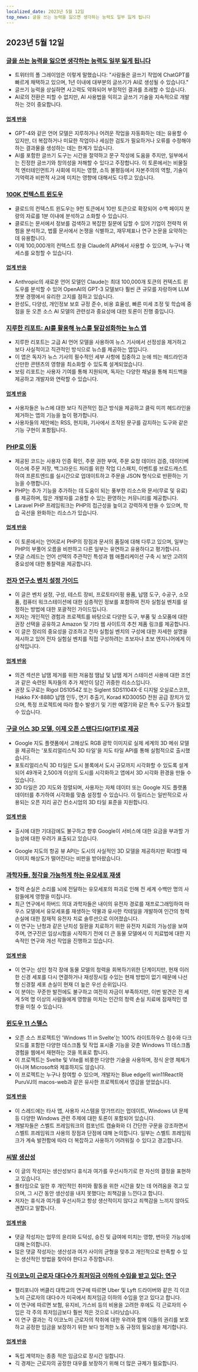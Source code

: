 ```yaml
---
localized_date: 2023년 5월 12일
top_news: 글을 쓰는 능력을 잃으면 생각하는 능력도 일부 잃게 됩니다
---
```


## 2023년 5월 12일

### [글을 쓰는 능력을 잃으면 생각하는 능력도 일부 잃게 됩니다](https://twitter.com/paulg/status/1655925905527537666)

- 트위터의 폴 그레이엄은 이렇게 말했습니다: "사람들은 글쓰기 작업에 ChatGPT를 빠르게 채택하고 있으며, 1년 이내에 대부분의 글쓰기가 AI로 생성될 수 있습니다."
- 글쓰기 능력을 상실하면 사고력도 약화되어 부정적인 결과를 초래할 수 있습니다.
- AI로의 전환은 피할 수 없지만, AI 사용법을 익히고 글쓰기 기술을 지속적으로 개발하는 것이 중요합니다.

#### [업계 반응](http://news.ycombinator.com/item?id=35896190)

- GPT-4와 같은 언어 모델은 지루하거나 어려운 작업을 자동화하는 데는 유용할 수 있지만, 더 복잡하거나 미묘한 작업이나 세심한 검토가 필요하거나 오류를 수정해야 하는 결과물을 생성하는 데는 한계가 있습니다.
- AI를 포함한 글쓰기 도구는 시간을 절약하고 문구 작성에 도움을 주지만, 일부에서는 진정한 글쓰기와 창의성을 저해할 수 있다고 주장합니다. 이 토론에서는 비물질적 엔터테인먼트가 사회에 미치는 영향, 소득 불평등에서 자본주의의 역할, 기술이 기억력과 비판적 사고에 미치는 영향에 대해서도 다루고 있습니다.

### [100K 컨텍스트 윈도우](https://www.anthropic.com/index/100k-context-windows)

- 클로드의 컨텍스트 윈도우는 9천 토큰에서 10만 토큰으로 확장되어 수백 페이지 분량의 자료를 1분 이내에 분석하고 소화할 수 있습니다.
- 클로드는 문서에서 정보를 검색하고 복잡한 질문에 답할 수 있어 기업이 전략적 위험을 분석하고, 법률 문서에서 논쟁을 식별하고, 재무제표나 연구 논문을 요약하는 데 유용합니다.
- 이제 100,000개의 컨텍스트 창을 Claude의 API에서 사용할 수 있으며, 누구나 액세스를 요청할 수 있습니다.

#### [업계 반응](http://news.ycombinator.com/item?id=35904773)

- Anthropic의 새로운 언어 모델인 Claude는 최대 100,000개 토큰의 컨텍스트 윈도우를 분석할 수 있어 OpenAI의 GPT-3 모델보다 훨씬 큰 규모를 자랑하며 LLM 챗봇 경쟁에서 유리한 고지를 점하고 있습니다.
- 완성도, 다양성, 개인정보 보호 규정 준수, 비용 효율성, 빠른 미세 조정 및 학습에 중점을 둔 오픈 소스 AI 모델의 관련성과 중요성에 대한 토론이 진행 중입니다.

### [지루한 리포트: AI를 활용해 뉴스를 탈감성화하는 뉴스 앱](https://www.boringreport.org/)

- 지루한 리포트는 고급 AI 언어 모델을 사용하여 뉴스 기사에서 선정성을 제거하고 보다 사실적이고 직관적인 방식으로 뉴스를 제공하는 앱입니다.
- 이 앱은 독자가 뉴스 기사의 필수적인 세부 사항에 집중하고 눈에 띄는 헤드라인과 산만한 콘텐츠의 영향을 최소화할 수 있도록 설계되었습니다.
- 보링 리포트는 사용자 기여를 통해 지원되며, 독자는 다양한 채널을 통해 피드백을 제공하고 개발자와 연락할 수 있습니다.

#### [업계 반응](http://news.ycombinator.com/item?id=35905437)

- 사용자들은 뉴스에 대한 보다 직관적인 접근 방식을 제공하고 클릭 미끼 헤드라인을 제거하는 앱의 기능을 높이 평가합니다.
- 사용자들의 제안에는 RSS, 현지화, 기사에서 조작된 문구를 감지하는 도구와 같은 기능 구현이 포함됩니다.

### [PHP로 이동](https://gowithphp.com/)

- 제공된 코드는 사용자 인증 확인, 주문 권한 부여, 주문 요청 데이터 검증, 데이터베이스에 주문 저장, 백그라운드 처리를 위한 작업 디스패치, 이벤트를 브로드캐스트하여 프론트엔드를 실시간으로 업데이트하고 주문을 JSON 형식으로 반환하는 기능을 수행합니다.
- PHP는 추가 기능을 추가하는 데 도움이 되는 풍부한 리소스와 문서(무료 및 유료)를 제공하며, 많은 개발자를 고용할 수 있는 환영하는 커뮤니티를 제공합니다.
- Laravel PHP 프레임워크는 PHP의 접근성을 높이고 강력하게 만들 수 있으며, 학습 곡선을 완화하는 리소스가 있습니다.

#### [업계 반응](http://news.ycombinator.com/item?id=35896954)

- 이 토론에서는 언어로서 PHP의 장점과 문서의 품질에 대해 다루고 있으며, 일부는 PHP의 부풀어 오름을 비판하고 다른 일부는 유연하고 유용하다고 평가합니다.
- 댓글 스레드는 언어 선택의 주관적인 특성과 웹 애플리케이션 구축 시 보안 고려의 중요성에 대한 통찰력을 제공합니다.

### [전자 연구소 벤치 설정 가이드](https://badar.tech/2023/04/30/electronics-lab-bench-setup-guide/)

- 이 글은 벤치 설정, 구성, 테스트 장비, 프로토타이핑 용품, 납땜 도구, 수공구, 소모품, 컴퓨터 워크스테이션에 대한 심층적인 정보를 포함하여 전자 실험실 벤치를 설정하는 방법에 대한 포괄적인 가이드입니다.
- 저자는 개인적인 경험과 프로젝트를 바탕으로 다양한 도구, 부품 및 소모품에 대한 권장 선택을 공유하고 Amazon 및 기타 웹 사이트의 추천 제품 링크를 제공합니다.
- 이 글은 정리의 중요성을 강조하고 전자 실험실 벤치의 구성에 대한 자세한 설명을 제시하고 있어 전자 실험실 벤치를 직접 구성하려는 초보자나 초보 엔지니어에게 이상적입니다.

#### [업계 반응](http://news.ycombinator.com/item?id=35903294)

- 의견 섹션은 납땜 제거를 위한 저융점 땜납 및 납땜 제거 스테이션 사용에 대한 조언과 같은 숙련된 독자들의 추가 제안이 담긴 귀중한 리소스입니다.
- 권장 도구로는 Rigol DS1054Z 또는 Siglent SDS1104X-E 디지털 오실로스코프, Hakko FX-888D 납땜 인두, 연기 추출기, Korad KD3005D 전원 공급 장치가 있으며, 특정 프로젝트에 따라 함수 발생기 및 기판 예열기와 같은 특수 도구가 필요할 수 있습니다.

### [구글 어스 3D 모델, 이제 오픈 스탠다드(GlTF)로 제공](https://cloud.google.com/blog/products/maps-platform/create-immersive-3d-map-experiences-photorealistic-3d-tiles)

- Google 지도 플랫폼에서 고해상도 RGB 광학 이미지로 실제 세계의 3D 메쉬 모델을 제공하는 '포토리얼리스틱 3D 타일'을 지도 타일 API를 통해 실험적으로 출시했습니다.
- 포토리얼리스틱 3D 타일은 도시 블록에서 도시 규모까지 시각화할 수 있도록 설계되어 49개국 2,500개 이상의 도시를 시각화하고 앱에서 3D 시각화 환경을 만들 수 있습니다.
- 3D 타일은 2D 지도와 정렬되며, 사용자는 자체 데이터 또는 Google 지도 플랫폼 데이터를 추가하여 시각화를 맞춤 설정할 수 있습니다. 이 릴리스는 일반적으로 사용되는 오픈 지리 공간 컨소시엄의 3D 타일 표준을 지원합니다.

#### [업계 반응](http://news.ycombinator.com/item?id=35896176)

- 출시에 대한 기대감에도 불구하고 향후 Google이 서비스에 대한 요금을 부과할 가능성에 대한 우려가 표출되고 있습니다.

- Google 지도의 항공 뷰 API는 도시의 사실적인 3D 모델을 제공하지만 확대할 때 이미지 해상도가 떨어진다는 비판을 받아왔습니다.

### [과학자들, 청각을 가능하게 하는 유모세포 재생](https://hms.harvard.edu/news/scientists-regenerate-hair-cells-enable-hearing)

- 청력 손실은 소리를 뇌에 전달하는 유모세포의 파괴로 인해 전 세계 수백만 명의 사람들에게 영향을 미칩니다.
- 최근 연구에서 하버드 의대 과학자들은 내이의 유전자 경로를 재프로그래밍하여 마우스 모델에서 유모세포를 재생하는 약물과 유사한 칵테일을 개발하여 인간의 청력 손실에 대한 잠재적 유전자 치료 솔루션으로 이어졌습니다.
- 이 연구는 난청과 같은 난치성 질환을 치료하기 위한 유전자 치료의 가능성을 보여주며, 연구진은 임상시험을 시작하기 전에 더 큰 동물 모델에서 이 치료법에 대한 지속적인 연구와 개선 작업을 진행하고 있습니다.

#### [업계 반응](http://news.ycombinator.com/item?id=35895417)

- 이 연구는 성인 청각 장애 동물 모델의 청력을 회복하기위한 단계이지만, 현재 이러한 신경 세포를 다시 연결하거나 재성장시킬 수있는 현재 방법이 없기 때문에 나선형 신경절 세포 손실이 현재 더 높은 우선 순위입니다.
- 이 분야는 꾸준한 발전에도 불구하고 여전히 자금이 부족하지만, 이번 발견은 전 세계 5억 명 이상의 사람들에게 영향을 미치는 인간의 청력 손실 치료에 잠재적인 영향을 미칠 수 있습니다.

### [윈도우 11 스텔스](https://github.com/yashash-pugalia/win11-svelte)

- 오픈 소스 프로젝트인 'Windows 11 in Svelte'는 100% 라이트하우스 점수와 다크 모드를 포함한 다양한 데스크톱 및 작업 표시줄 기능을 갖춘 Windows 11 데스크톱 경험을 웹에서 재현하는 것을 목표로 합니다.
- 이 프로젝트는 Svelte 및 Vite를 비롯한 다양한 기술을 사용하며, 정식 운영 체제가 아니며 Microsoft와 제휴하지도 않습니다.
- 이 프로젝트는 누구나 참여할 수 있으며, 개발자는 Blue edge의 win11React와 PuruVJ의 macos-web과 같은 유사한 프로젝트에서 영감을 얻었습니다.

#### [업계 반응](http://news.ycombinator.com/item?id=35896505)

- 이 스레드에는 타사 앱, 사용자 시스템을 망가뜨리는 업데이트, Windows UI 문제 등 다양한 Windows 관련 주제에 대한 토론이 포함되어 있습니다.
- 개발자들은 스벨트 프레임워크의 컴포넌트 캡슐화와 더 간단한 구문을 강조하면서 스벨트 프레임워크 사용의 장점과 단점에 대해 논의합니다. 일부는 스벨트 프레임워크가 계속 발전함에 따라 더 복잡하고 사용하기 어려워질 수 있다고 경고합니다.

### [씨발 생산성](https://dostoynikov.bearblog.dev/fuck-being-productive/)

- 이 글의 작성자는 생산성보다 휴식과 여가를 우선시하기로 한 자신의 결정을 표현하고 있습니다.
- 풀타임으로 일한 후 개인적인 취미와 활동을 위한 시간을 찾는 데 어려움을 겪고 있으며, 그 시간 동안 생산성을 내지 못했다는 죄책감을 느낀다고 합니다.
- 저자는 휴식과 여가를 우선시하고 항상 생산적이지 않다고 죄책감을 느끼지 않아도 괜찮다고 말합니다.

#### [업계 반응](http://news.ycombinator.com/item?id=35899518)

- 댓글 작성자는 업무의 윤리와 도덕성, 승진 및 급여에 미치는 영향, 번아웃 가능성에 대해 논의합니다.
- 많은 댓글 작성자는 생산성과 여가 사이의 균형을 맞추고 개인적으로 만족할 수 있는 생산적인 방법을 찾아야 한다고 주장합니다.

### [긱 이코노미 근로자 대다수가 최저임금 이하의 수입을 받고 있다: 연구](https://www.bristol.ac.uk/news/2023/may/gig-economy-worker-research.html)

- 캘리포니아 버클리 대학교의 연구에 따르면 Uber 및 Lyft 드라이버와 같은 긱 이코노미 근로자의 대다수가 미국에서 최저임금 이하의 수입을 얻고 있다고 합니다.
- 이 연구에 따르면 보험, 유지비, 가스비 등의 비용을 고려한 후에도 긱 근로자의 수입은 각 주의 최저임금보다 훨씬 적은 것으로 나타났습니다.
- 이 연구 결과는 긱 이코노미 근로자의 착취에 대한 우려와 함께 이들의 권리를 보호하고 공정한 임금을 보장하기 위한 보다 엄격한 노동 규정의 필요성을 제기합니다.

#### [업계 반응](http://news.ycombinator.com/item?id=35901889)

- 독립 계약자는 종종 적은 임금으로 장시간 일합니다.
- 긱 경제는 근로자의 공정한 대우를 보장하기 위해 더 많은 규제가 필요합니다.
